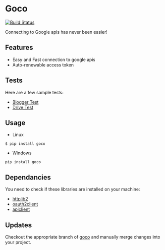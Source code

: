 # Goco
[![Build Status](https://img.shields.io/travis/jacebrowning/template-python/master.svg)](https://travis-ci.org/jacebrowning/template-python)

Connecting to Google apis has never been easier!


## Features

* Easy and Fast connection to google apis
* Auto-renewable access token

## Tests

Here are a few sample tests:

* [Blogger Test](https://github.com/elmoiv/goco/tree/master/tests/test2.py)
* [Drive Test](https://github.com/elmoiv/goco/tree/master/tests/test1.py)

## Usage


* Linux

```
$ pip install goco
```
* Windows

```
pip install goco
```

## Dependancies

You need to check if these libraries are installed on your machine:

* [httplib2](https://github.com/httplib2/httplib2)
* [oauth2client](https://github.com/googleapis/oauth2client)
* [apiclient](https://github.com/shazow/apiclient)

## Updates

Checkout the appropriate branch of [goco](https://github.com/elmoiv/goco) and manually merge changes into your project.
